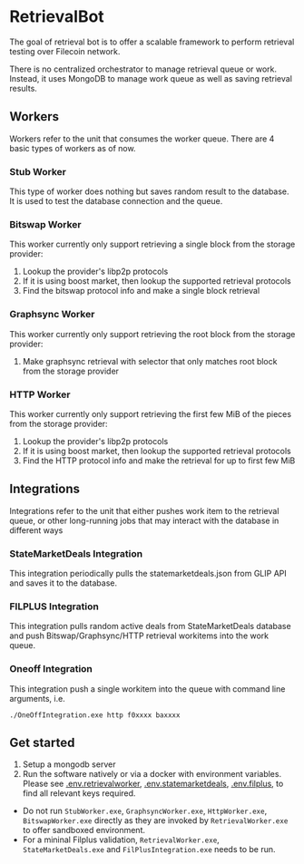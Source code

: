 # RetrievalBot

The goal of retrieval bot is to offer a scalable framework to perform retrieval testing over Filecoin network. 

There is no centralized orchestrator to manage retrieval queue or work. Instead, it uses MongoDB to manage work queue as well as saving retrieval results.

## Workers
Workers refer to the unit that consumes the worker queue. There are 4 basic types of workers as of now.

### Stub Worker
This type of worker does nothing but saves random result to the database. It is used to test the database connection and the queue.

### Bitswap Worker
This worker currently only support retrieving a single block from the storage provider:
1. Lookup the provider's libp2p protocols
2. If it is using boost market, then lookup the supported retrieval protocols
3. Find the bitswap protocol info and make a single block retrieval

### Graphsync Worker
This worker currently only support retrieving the root block from the storage provider:
1. Make graphsync retrieval with selector that only matches root block from the storage provider

### HTTP Worker
This worker currently only support retrieving the first few MiB of the pieces from the storage provider:
1. Lookup the provider's libp2p protocols
2. If it is using boost market, then lookup the supported retrieval protocols
3. Find the HTTP protocol info and make the retrieval for up to first few MiB

## Integrations
Integrations refer to the unit that either pushes work item to the retrieval queue, or other long-running jobs that may interact with the database in different ways

### StateMarketDeals Integration
This integration periodically pulls the statemarketdeals.json from GLIP API and saves it to the database.

### FILPLUS Integration
This integration pulls random active deals from StateMarketDeals database and push Bitswap/Graphsync/HTTP retrieval workitems into the work queue.

### Oneoff Integration
This integration push a single workitem into the queue with command line arguments, i.e.
```shell
./OneOffIntegration.exe http f0xxxx baxxxx
```

## Get started
1. Setup a mongodb server
2. Run the software natively or via a docker with environment variables. Please see [.env.retrievalworker](./.env.retrievalworker), [.env.statemarketdeals](./.env.statemarketdeals), [.env.filplus](./.env.filplus),  to find all relevant keys required. 
* Do not run `StubWorker.exe`, `GraphsyncWorker.exe`, `HttpWorker.exe`, `BitswapWorker.exe` directly as they are invoked by `RetrievalWorker.exe` to offer sandboxed environment.
* For a mininal Filplus validation, `RetrievalWorker.exe`, `StateMarketDeals.exe` and `FilPlusIntegration.exe` needs to be run.

